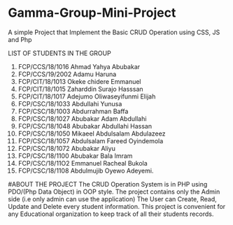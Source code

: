# Gamma-Group-Mini-Project
A simple Project that Implement the Basic CRUD Operation using CSS, JS and Php

LIST OF STUDENTS IN THE GROUP
1. FCP/CCS/18/1016   Ahmad Yahya Abubakar
2. FCP/CCS/19/2002  Adamu  Haruna
3. FCP/CIT/18/1013 Okeke chidere Emmanuel
4. FCP/CIT/18/1015  Zaharddin Surajo Hasssan 
5. FCP/CIT/18/1017  Adejumo Oliwaseyifunmi Elijah
6. FCP/CSC/18/1033 Abdullahi Yunusa
7. FCP/CSC/18/1003 Abdurrahman Baffa
8. FCP/CSC/18/1027 Abubakar Adam Abdullahi 
9. FCP/CSC/18/1048 Abubakar Abdullahi Hassan 
10. FCP/CSC/18/1050 Mikaeel Abdulsalam Abdulazeez
11. FCP/CSC/18/1057 Abdulsalam Fareed Oyindemola
12. FCP/CSC/18/1072 Abubakar Aliyu 
13. FCP/CSC/18/1100 Abubakar Bala Imram 
14. FCP/CSC/18/11O2 Emmanuel Racheal Bukola
15. FCP/CSC/18/1108 Abdulmujib Oyewo Adeyemi.


#ABOUT THE PROJECT
The CRUD Operation System is in PHP using PDO/(Php Data Object) in OOP style.
The project contains only the Admin side (i.e only admin can use the application)
The User can Create, Read, Update and Delete every student information. This project is convenient for any Educational organization to keep track of all their students records.

